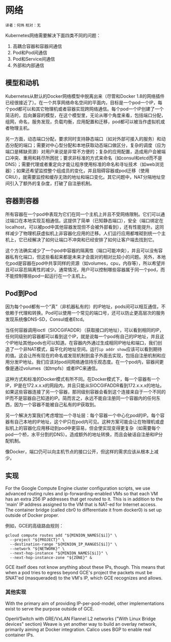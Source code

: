 # 网络
`译者：何炜` `校对：无`


Kubernetes网络需要解决下面四类不同的问题：

1. 高耦合容器和容器间通信
2. Pod和Pod间通信
3. Pod和Service间通信
4. 外部和内部通信

## 模型和动机
Kubernetes从默认的Docker网络模型中脱离出来（尽管和Docker 1.8的网络插件已经很接近了）。在一个共享网络命名空间的平面内，目标是一个pod一个IP，每个pod都可以和其它物理机或者容器实现跨网络通信。每个pod一个IP创建了一个简洁的，后向兼容的模型，在这个模型里，无论从哪个角度来看，包括端口分配，组网，命名，服务发现，负载均衡，应用配置和迁移，pod都可以被当作虚拟机或者物理主机。

另一方面，动态端口分配，要求同时支持静态端口（如对外部可接入的服务）和动态分配的端口；需要对中心型分配和本地获取动态端口做区分，复杂的调度（应为端口是稀缺资源）对用户来说是非常不方便的；复杂的应用配置，造成用户会被端口冲突、重用和耗尽所困扰；要求非标准的方式来命名（如consul和etcd而不是DNS）；需要代理或者重定向才能让程序使用标准的命名和寻址技术（如web浏览器）；如果还希望监控整个组成员的变化，并且阻碍容器或pod迁移（使用CRIU），就需要监控和缓存无效的地址和端口变化。其它问题中，NAT分隔地址空间引入了额外的复杂度，打破了自注册机制。

## 容器到容器

所有容器在一个pod中表现为它们在同一个主机上并且不受网络限制。它们可以通过端口在本地实现互相通信。这提供了简单（已知静态端口），安全（端口绑定在localhost，可以被pod中其他容器发现但不会被外部看到），还有性能提升。这同样减少了物理机获虚拟机上非容器化应用的迁移。人们运行应用都堆砌到统一个主机上，它已经解决了如何让端口不冲突和已经安排了如何让客户端去找到它。

这个方法确实减少了一个pod中容器的隔离性（端口可能冲突），并且可以没有容器私有化端口，但这些看起来都是未来才会面对的相对比较小的问题。另外，本地化pod是容器在pod中共享同样的资源（如volumes，cpu，内存等），所以希望并且可以容忍隔离性的减少。通常情况，用户可以控制哪些容器属于同一个pod，而不能控制哪些pod一起运行在一个主机上。

## Pod到Pod

因为每个pod都有一个“真”（非机器私有的）的IP地址，pods间可以相互通信，不依赖于代理和转换。Pod可以使用一个常见的端口号，还可以防止更高层次的服务发现系统像DNS-SD，Consul或者Etcd。

当任何容器调用ioctl（SIOCGIFADDR）（获取接口的地址），可以看到相同的IP，任何同级别的容器都可以看到这个IP，就是说每一个pod有自己的IP地址，并且这个IP地址其他pods也可以知道。在容器内外通过生成相同IP地址和端口，我们创造了一个非NAT模式，扁平化的地址空间。运行```ip addr show```应该可以看到期待的值。这会让所有现在的命名或发现机制到盒子外面去实现，包括自注册机制和应用分发IP地址。我们应该对pod间网络通信持乐观态度。在一个pod内，容器间更像是通过volumes（如tmpfs）或者IPC来通信。

这种方式和标准的Docker模式有所不同。在Docker模式下，每一个容器有一个IP，IP是在172.x.x.x的网段内，并且只能从SIOCGIFADDR看到172.x.x.x的地址。如果这些容器连接了另一个容器，那同级别容器会看到这个连接来自于一个不同的IP而不是容器自己知道的IP。简而言之，永远不能自注册同一个容器内的任何东西，因为一个容器不能被自己私有的IP获取到。

另一个解决方案我们考虑增加一个寻址层：每个容器一个中心化pod的IP。每个容器有自己本地的IP地址，这个IP只在pod内可见。这种方案可能会让在物理机或虚拟机上的容器化应用移动到pod中更容易，但会使实现变得更复杂（如需要每个pod一个桥，水平分割的DNS）。造成额外的地址转换，而且会破话自注册和IP分配机制。

像Docker，端口仍可以向主机节点的接口公开，但这样的需求应该从根本上减少。

## 实现

For the Google Compute Engine cluster configuration scripts, we use advanced routing rules and ip-forwarding-enabled VMs so that each VM has an extra 256 IP addresses that get routed to it. This is in addition to the 'main' IP address assigned to the VM that is NAT-ed for Internet access. The container bridge (called cbr0 to differentiate it from docker0) is set up outside of Docker proper.

例如，GCE的高级路由规则：
```
gcloud compute routes add "${MINION_NAMES[$i]}" \
  --project "${PROJECT}" \
  --destination-range "${MINION_IP_RANGES[$i]}" \
  --network "${NETWORK}" \
  --next-hop-instance "${MINION_NAMES[$i]}" \
  --next-hop-instance-zone "${ZONE}" &
```


GCE itself does not know anything about these IPs, though. This means that when a pod tries to egress beyond GCE's project the packets must be SNAT'ed (masqueraded) to the VM's IP, which GCE recognizes and allows.


### 其他实现

With the primary aim of providing IP-per-pod-model, other implementations exist to serve the purpose outside of GCE.

OpenVSwitch with GRE/VxLAN
Flannel
L2 networks ("With Linux Bridge devices" section)
Weave is yet another way to build an overlay network, primarily aiming at Docker integration.
Calico uses BGP to enable real container IPs.












































